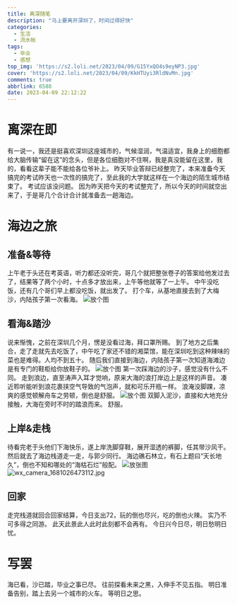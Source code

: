 ```yaml
---
title: 离深随笔
description: "马上要离开深圳了，时间过得好快"
categories:
  - 生活
  - 流水帐
tags:
  - 毕业
  - 感想
top_img: 'https://s2.loli.net/2023/04/09/G15YxQO4s9eyNP3.jpg'
cover: 'https://s2.loli.net/2023/04/09/KkHTUyi3RldNvMn.jpg'
comments: true
abbrlink: 6588
date: 2023-04-09 22:12:22
---
```


# 离深在即

有一说一，我还是挺喜欢深圳这座城市的，气候湿润，气温适宜，我身上的细胞都给大脑传输“留在这”的念头，但是各位细胞对不住啊，我是真没能留在这里，我的，看看这辈子能不能给各位爷补上。
昨天毕业答辩已经整完了，本来准备今天搞完的考试昨天也一次性的搞完了，至此我的大学就这样在一个海边的陌生城市结束了。
考试应该没问题。
因为昨天把今天的考试整完了，所以今天的时间就空出来了，于是哥几个合计合计就准备去一趟海边。

# 海边之旅

## 准备&等待

上午老于头还在考英语，听力都还没听完，哥几个就把整张卷子的答案给他发过去了，结果等了两个小时，十点多才放出来，上午等他就等了一上午。
中午没吃饭，还有几个哥们早上都没吃饭，就出发了。
打个车，从基地直接去到了大梅沙，内陆孩子第一次看海。
![放个图](https://s2.loli.net/2023/04/09/jAdgWEzJ56uYFaU.jpg)

## 看海&踏沙

说来惭愧，之前在深圳几个月，愣是没看过海，拜口罩所赐。
到了地方之后集合，走了走就先去吃饭了，中午吃了家还不错的湘菜馆，能在深圳吃到这种辣味的菜也是难得。人均不到五十。
随后我们直接到海边，内陆孩子第一次知道海滩边是有专门的鞋柜给你放鞋子的。
![放个图](https://s2.loli.net/2023/04/09/GsQCNPgXOUaoKef.jpg)
第一次踩海边的沙子，感觉没有什么不同。
走到浪边，直至涛声入耳才觉响，原来大海的浪打岸边上是这样的声音。
凑近聆听能听到浪花裹挟空气导致的气泡声，就和可乐开瓶一样。
浪淹没脚踝，凉爽的感觉顿解舟车之劳顿，倒也是舒服。
![放个图](https://s2.loli.net/2023/04/09/OhXIFa4uCrlQYM5.jpg)
双脚入泥沙，直接和大地充分接触，大海在旁时不时的踏浪而来。
舒服。

## 上岸&走栈

待看完老于头他们下海快乐，遂上岸洗脚穿鞋，展开湿透的裤脚，任其带沙风干。
然后就去了海边栈道走一走，与郭少同行。
海边礁石林立，有石上题曰“天长地久”，倒也不知和哪处的“海枯石烂”般配。
![放张图](https://s2.loli.net/2023/04/09/dY5nxOoZ4vpCAcb.jpg)
![wx_camera_1681026473112.jpg](https://s2.loli.net/2023/04/09/sBkAwNUY4q5JgeM.jpg)

## 回家
走完栈道就回合回家结算，今日支出72，玩的倒也尽兴，吃的倒也火辣。
实乃不可多得之同游。
此天此景此人此时此刻都不会再有。
今日兴今日尽，明日愁明日忧。

# 写罢
海已看，沙已踏，毕业之事已尽。
往前探看未来之黑，入伸手不见五指。
明日准备告别，踏上去另一个城市的火车。
等明日之思。